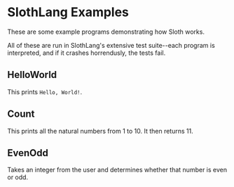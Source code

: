 # SlothLang Examples

These are some example programs demonstrating how Sloth works.

All of these are run in SlothLang's extensive test suite--each program is interpreted, and if it crashes horrendusly, the tests fail.


## HelloWorld

This prints `Hello, World!`. 

## Count

This prints all the natural numbers from 1 to 10. It then returns 11.

## EvenOdd
Takes an integer from the user and determines whether that number is even or odd.
